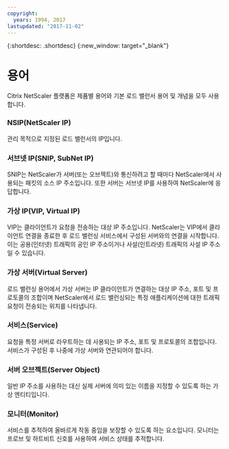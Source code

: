 ```yaml
---
copyright:
  years: 1994, 2017
lastupdated: "2017-11-02"
---
```


{:shortdesc: .shortdesc}
{:new_window: target="_blank"}

# 용어

Citrix NetScaler 플랫폼은 제품별 용어와 기본 로드 밸런서 용어 및 개념을 모두 사용합니다. 

### NSIP(NetScaler IP)

관리 목적으로 지정된 로드 밸런서의 IP입니다.

### 서브넷 IP(SNIP, SubNet IP)

SNIP는 NetScaler가 서버(또는 오브젝트)와 통신하려고 할 때마다 NetScaler에서 사용되는 패킷의 소스 IP 주소입니다. 또한 서버는 서브넷 IP를 사용하여 NetScaler에 응답합니다.

### 가상 IP(VIP, Virtual IP)

VIP는 클라이언트가 요청을 전송하는 대상 IP 주소입니다. NetScaler는 VIP에서 클라이언트 연결을 종료한 후 로드 밸런싱 서비스에서 구성된 서버와의 연결을 시작합니다.  이는 공용(인터넷) 트래픽의 공인 IP 주소이거나 사설(인트라넷) 트래픽의 사설 IP 주소일 수 있습니다.

### 가상 서버(Virtual Server)

로드 밸런싱 용어에서 가상 서버는 IP 클라이언트가 연결하는 대상 IP 주소, 포트 및 프로토콜의 조합이며 NetScaler에서 로드 밸런싱되는 특정 애플리케이션에 대한 트래픽 요청이 전송되는 위치를 나타냅니다.

### 서비스(Service)

요청을 특정 서버로 라우트하는 데 사용되는 IP 주소, 포트 및 프로토콜의 조합입니다. 서비스가 구성된 후 나중에 가상 서버와 연관되어야 합니다.

### 서버 오브젝트(Server Object)

일반 IP 주소를 사용하는 대신 실제 서버에 의미 있는 이름을 지정할 수 있도록 하는 가상 엔티티입니다.

### 모니터(Monitor)

서비스를 추적하여 올바르게 작동 중임을 보장할 수 있도록 하는 요소입니다. 모니터는 프로브 및 하트비트 신호를 사용하여 서비스 상태를 추적합니다.
